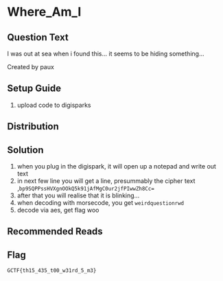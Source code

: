 # Where_Am_I

## Question Text

I was out at sea when i found this... it seems to be hiding something...

Created by paux

## Setup Guide
1. upload code to digisparks

## Distribution

## Solution
1.	when you plug in the digispark, it will open up a notepad and write out text
2.	in next few line you will get a line, presummably the cipher text ,`bp9SQPPssHVXgnOOkQ5k91jAfMgC0ur2jfPIwwZh8Cc=`
4.	after that you will realise that it is blinking...
5.  when decoding with morsecode, you get `weirdquestionrwd`
4.	decode via aes, get flag woo
## Recommended Reads

## Flag
`GCTF{th15_435_t00_w31rd_5_m3}`
